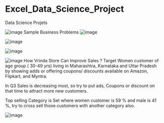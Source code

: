 # Excel_Data_Science_Project
Data Science Projets

![image](https://github.com/souravroy1997/Excel_Data_Science_Project/assets/134044791/68d4de03-482c-4f16-8524-e5656f70a9c2)
Sample Business Problems
![image](https://github.com/souravroy1997/Excel_Data_Science_Project/assets/134044791/a850f15b-a271-40fe-bf64-722eebcebf2e)


![image](https://github.com/souravroy1997/Excel_Data_Science_Project/assets/134044791/3ed52752-d981-4bf3-90b0-6d857aa7699c)

![image](https://github.com/souravroy1997/Excel_Data_Science_Project/assets/134044791/a3820132-5387-4249-86ad-dbe2ad09803c)



![image](https://github.com/souravroy1997/Excel_Data_Science_Project/assets/134044791/08d5f028-9821-4828-be2d-df22c83918be)
How Vrinda Store Can Improve Sales ? 
Target Women customer of age group ( 30-49 yrs) living  in Maharashtra, Karnataka and Uttar Pradesh by showing  adds or offering coupons/ discounts available on Amazon, Flipkart, and Myntra.


In Q3 Sales is decreasing most, so try to put ads, Coupons or discount on that time to attract more new customers.


Top selling Category is Set where women customer is 59 % and male is 41 %, try to cross sell those customers with another category also.









![image](https://github.com/souravroy1997/Excel_Data_Science_Project/assets/134044791/6e7bc548-dc5f-4505-870e-83ad60a51d48)
